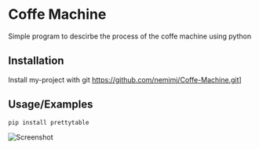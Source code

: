 # Coffe Machine

Simple program to descirbe the process of the coffe machine using python

## Installation

Install my-project with git https://github.com/nemimj/Coffe-Machine.git]


## Usage/Examples

```python
pip install prettytable 
```

![Screenshot](image.png)


